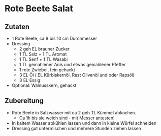 # Rote Beete Salat

## Zutaten
* 1 Rote Beete, ca  8 bis 10 cm Durchmesser
* Dressing
    * 2 geh EL brauner Zucker
    * 1 TL Salz + 1 TL Aromat
    * 1 TL Senf + 1 TL Wasabi
    * 1 TL gemahlener Anis und etwas gemahlener Pfeffer
    * 1 rote Zwiebel, fein gehackt
    * 3 EL Öl ( EL Kürbiskernöl, Rest Olivenöl und oder Rapsöl)
    * 3 EL Essig
* Optional: Walnusskern, gehackt

## Zubereitung
* Rote Beete in Salzwasser mit ca 2 geh TL Kümmel abkochen.
    * Ca 1h bis sie weich sind - mit Messer antesten!
* In kaltem Wasser abkühlen lassen und dann in kleine Würfel schneiden
* Dressing gut untermischen und mehrere Stunden ziehen lassen
